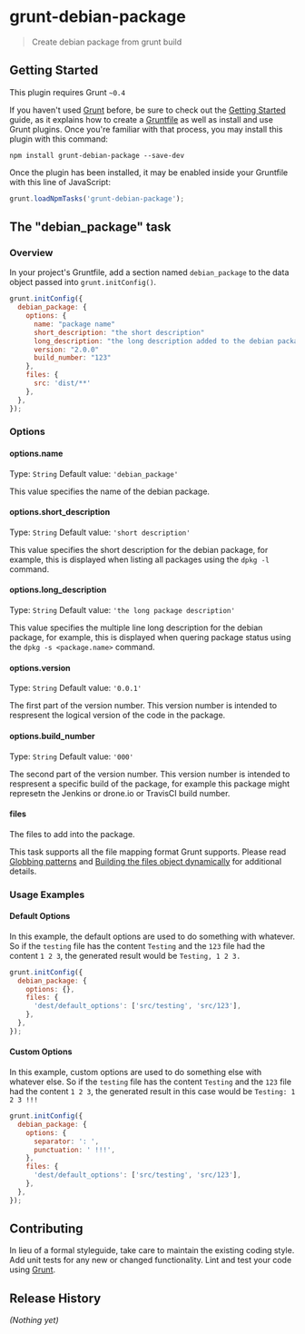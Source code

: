 # grunt-debian-package

> Create debian package from grunt build

## Getting Started
This plugin requires Grunt `~0.4`

If you haven't used [Grunt](http://gruntjs.com/) before, be sure to check out the [Getting Started](http://gruntjs.com/getting-started) guide, as it explains how to create a [Gruntfile](http://gruntjs.com/sample-gruntfile) as well as install and use Grunt plugins. Once you're familiar with that process, you may install this plugin with this command:

```shell
npm install grunt-debian-package --save-dev
```

Once the plugin has been installed, it may be enabled inside your Gruntfile with this line of JavaScript:

```js
grunt.loadNpmTasks('grunt-debian-package');
```

## The "debian_package" task

### Overview
In your project's Gruntfile, add a section named `debian_package` to the data object passed into `grunt.initConfig()`.

```js
grunt.initConfig({
  debian_package: {
    options: {
      name: "package name"
      short_description: "the short description"
      long_description: "the long description added to the debian package"
      version: "2.0.0"
      build_number: "123"
    },
    files: {
      src: 'dist/**'
    },
  },
});
```

### Options

#### options.name
Type: `String`
Default value: `'debian_package'`

This value specifies the name of the debian package.

#### options.short_description
Type: `String`
Default value: `'short description'`

This value specifies the short description for the debian package, for example, this is displayed when listing all packages using the `dpkg -l` command. 

#### options.long_description
Type: `String`
Default value: `'the long package description'`

This value specifies the multiple line long description for the debian package, for example, this is displayed when quering package status using the `dpkg -s <package.name>` command. 

#### options.version
Type: `String`
Default value: `'0.0.1'`

The first part of the version number.  This version number is intended to respresent the logical version of the code in the package.

#### options.build_number
Type: `String`
Default value: `'000'`

The second part of the version number.  This version number is intended to respresent a specific build of the package, for example this package might represetn the Jenkins or drone.io or TravisCI build number.

#### files

The files to add into the package.  

This task supports all the file mapping format Grunt supports. Please read [Globbing patterns](http://gruntjs.com/configuring-tasks#globbing-patterns) and [Building the files object dynamically](http://gruntjs.com/configuring-tasks#building-the-files-object-dynamically) for additional details.

### Usage Examples

#### Default Options
In this example, the default options are used to do something with whatever. So if the `testing` file has the content `Testing` and the `123` file had the content `1 2 3`, the generated result would be `Testing, 1 2 3.`

```js
grunt.initConfig({
  debian_package: {
    options: {},
    files: {
      'dest/default_options': ['src/testing', 'src/123'],
    },
  },
});
```

#### Custom Options
In this example, custom options are used to do something else with whatever else. So if the `testing` file has the content `Testing` and the `123` file had the content `1 2 3`, the generated result in this case would be `Testing: 1 2 3 !!!`

```js
grunt.initConfig({
  debian_package: {
    options: {
      separator: ': ',
      punctuation: ' !!!',
    },
    files: {
      'dest/default_options': ['src/testing', 'src/123'],
    },
  },
});
```

## Contributing
In lieu of a formal styleguide, take care to maintain the existing coding style. Add unit tests for any new or changed functionality. Lint and test your code using [Grunt](http://gruntjs.com/).

## Release History
_(Nothing yet)_
